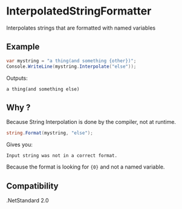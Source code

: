 ﻿# InterpolatedStringFormatter
Interpolates strings that are formatted with named variables


## Example
```c#
var mystring = "a thing(and something {other})";
Console.WriteLine(mystring.Interpolate("else"));
```

Outputs:
```
a thing(and something else)
```

## Why ?

Because String Interpolation is done by the compiler, not at runtime.
```c#
string.Format(mystring, "else");
```
Gives you:

```
Input string was not in a correct format.
```
Because the format is looking for `{0}` and not a named variable.

## Compatibility

.NetStandard 2.0